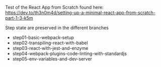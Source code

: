 Test of the React App from Scratch found here:
https://dev.to/th3n0m4d/setting-up-a-minimal-react-app-from-scratch-part-1-3-k5m

Step state are preserved in the different branches
* step01-basic-webpack-setup
* step02-transpiling-react-with-babel
* step03-react-with-jest-and-enzyme
* step04-webpack-plugins-code-linting-with-standardjs
* step05-env-variables-and-dev-server